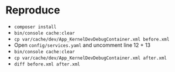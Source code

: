 # Reproduce

* `composer install`
* `bin/console cache:clear`
* `cp var/cache/dev/App_KernelDevDebugContainer.xml before.xml`
* Open `config/services.yaml` and uncomment line 12 + 13
* `bin/console cache:clear`
* `cp var/cache/dev/App_KernelDevDebugContainer.xml after.xml`
* `diff before.xml after.xml`
